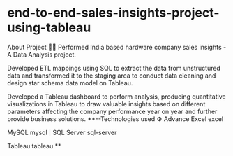 # end-to-end-sales-insights-project-using-tableau
About Project 👨‍💻
Performed India based hardware company sales insights - A Data Analysis project.

Developed ETL mappings using SQL to extract the data from unstructured data and transformed it to the staging area to conduct data cleaning and design star schema data model on Tableau.

Developed a Tableau dashboard to perform analysis, producing quantitative visualizations in Tableau to draw valuable insights based on different parameters affecting the company performance year on year and further provide business solutions.
**--Technologies used ⚙️
Advance Excel excel

MySQL mysql | SQL Server sql-server

Tableau tableau
**
